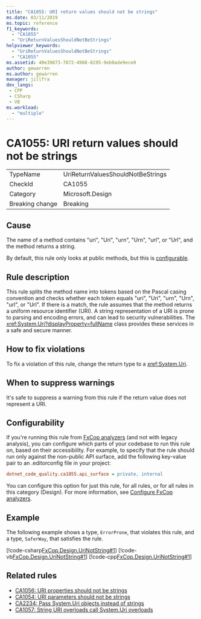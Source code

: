 ```yaml
---
title: "CA1055: URI return values should not be strings"
ms.date: 03/11/2019
ms.topic: reference
f1_keywords:
  - "CA1055"
  - "UriReturnValuesShouldNotBeStrings"
helpviewer_keywords:
  - "UriReturnValuesShouldNotBeStrings"
  - "CA1055"
ms.assetid: 40e39873-7872-4988-8195-9eb0ade9ece0
author: gewarren
ms.author: gewarren
manager: jillfra
dev_langs:
 - CPP
 - CSharp
 - VB
ms.workload:
  - "multiple"
---
```

# CA1055: URI return values should not be strings

|||
|-|-|
|TypeName|UriReturnValuesShouldNotBeStrings|
|CheckId|CA1055|
|Category|Microsoft.Design|
|Breaking change|Breaking|

## Cause

The name of a method contains "uri", "Uri", "urn", "Urn", "url", or "Url", and the method returns a string.

By default, this rule only looks at public methods, but this is [configurable](#configurability).

## Rule description

This rule splits the method name into tokens based on the Pascal casing convention and checks whether each token equals "uri", "Uri", "urn", "Urn", "url", or "Url". If there is a match, the rule assumes that the method returns a uniform resource identifier (URI). A string representation of a URI is prone to parsing and encoding errors, and can lead to security vulnerabilities. The <xref:System.Uri?displayProperty=fullName> class provides these services in a safe and secure manner.

## How to fix violations

To fix a violation of this rule, change the return type to a <xref:System.Uri>.

## When to suppress warnings

It's safe to suppress a warning from this rule if the return value does not represent a URI.

## Configurability

If you're running this rule from [FxCop analyzers](install-fxcop-analyzers.md) (and not with legacy analysis), you can configure which parts of your codebase to run this rule on, based on their accessibility. For example, to specify that the rule should run only against the non-public API surface, add the following key-value pair to an .editorconfig file in your project:

```ini
dotnet_code_quality.ca1055.api_surface = private, internal
```

You can configure this option for just this rule, for all rules, or for all rules in this category (Design). For more information, see [Configure FxCop analyzers](configure-fxcop-analyzers.md).

## Example

The following example shows a type, `ErrorProne`, that violates this rule, and a type, `SaferWay`, that satisfies the rule.

[!code-csharp[FxCop.Design.UriNotString#1](../code-quality/codesnippet/CSharp/ca1055-uri-return-values-should-not-be-strings_1.cs)]
[!code-vb[FxCop.Design.UriNotString#1](../code-quality/codesnippet/VisualBasic/ca1055-uri-return-values-should-not-be-strings_1.vb)]
[!code-cpp[FxCop.Design.UriNotString#1](../code-quality/codesnippet/CPP/ca1055-uri-return-values-should-not-be-strings_1.cpp)]

## Related rules

- [CA1056: URI properties should not be strings](../code-quality/ca1056.md)
- [CA1054: URI parameters should not be strings](../code-quality/ca1054.md)
- [CA2234: Pass System.Uri objects instead of strings](../code-quality/ca2234.md)
- [CA1057: String URI overloads call System.Uri overloads](../code-quality/ca1057.md)
